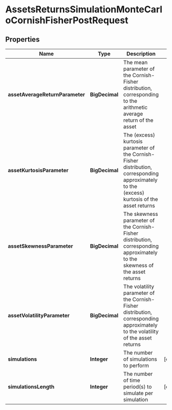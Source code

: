 

# AssetsReturnsSimulationMonteCarloCornishFisherPostRequest


## Properties

| Name | Type | Description | Notes |
|------------ | ------------- | ------------- | -------------|
|**assetAverageReturnParameter** | **BigDecimal** | The mean parameter of the Cornish-Fisher distribution, corresponding to the arithmetic average return of the asset |  |
|**assetKurtosisParameter** | **BigDecimal** | The (excess) kurtosis parameter of the Cornish-Fisher distribution, corresponding approximately to the (excess) kurtosis of the asset returns |  |
|**assetSkewnessParameter** | **BigDecimal** | The skewness parameter of the Cornish-Fisher distribution, corresponding approximately to the skewness of the asset returns |  |
|**assetVolatilityParameter** | **BigDecimal** | The volatility parameter of the Cornish-Fisher distribution, corresponding approximately to the volatility of the asset returns |  |
|**simulations** | **Integer** | The number of simulations to perform |  [optional] |
|**simulationsLength** | **Integer** | The number of time period(s) to simulate per simulation |  [optional] |



